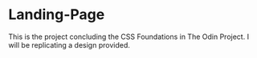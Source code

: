 # Landing-Page

This is the project concluding the CSS Foundations in The Odin Project. I will be replicating a design provided.
 